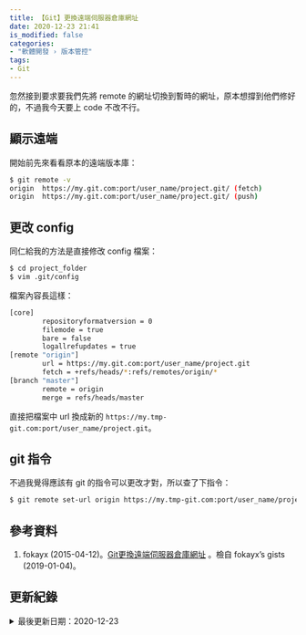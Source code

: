 ```yaml
---
title: 【Git】更換遠端伺服器倉庫網址
date: 2020-12-23 21:41
is_modified: false
categories:
- "軟體開發 › 版本管控"
tags:
- Git
--- 
```


忽然接到要求要我們先將 remote 的網址切換到暫時的網址，原本想撐到他們修好的，不過我今天要上 code 不改不行。

<!--more-->


## 顯示遠端
開始前先來看看原本的遠端版本庫： 
```bash
$ git remote -v
origin	https://my.git.com:port/user_name/project.git/ (fetch)
origin	https://my.git.com:port/user_name/project.git/ (push)
```



## 更改 config
同仁給我的方法是直接修改 config 檔案：
```bash
$ cd project_folder
$ vim .git/config 
```

檔案內容長這樣：
```bash
[core]
        repositoryformatversion = 0
        filemode = true
        bare = false
        logallrefupdates = true
[remote "origin"]
        url = https://my.git.com:port/user_name/project.git
        fetch = +refs/heads/*:refs/remotes/origin/*
[branch "master"]
        remote = origin
        merge = refs/heads/master
```
 
直接把檔案中 url 換成新的 `https://my.tmp-git.com:port/user_name/project.git`。



## git 指令
不過我覺得應該有 git 的指令可以更改才對，所以查了下指令：

```bash
$ git remote set-url origin https://my.tmp-git.com:port/user_name/project.git
```
 


## 參考資料 
1. fokayx (2015-04-12)。[Git更換遠端伺服器倉庫網址](https://gist.github.com/fokayx/255b228ded2bca1c4f60) 。檢自 fokayx’s gists (2019-01-04)。



## 更新紀錄
<details class="update_stamp">
  <summary>最後更新日期：2020-12-23</summary>
  <ul>
    <li>2020-12-23 發布</li>
    <li>2020-09-18 完稿</li>
    <li>2020-09-18 起稿</li>
  </ul>
</details>
